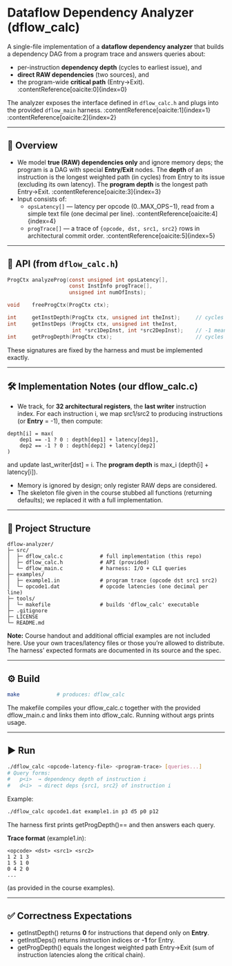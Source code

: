 # Dataflow Dependency Analyzer (dflow_calc)

A single-file implementation of a **dataflow dependency analyzer** that builds a dependency DAG from a program trace and answers queries about:
- per-instruction **dependency depth** (cycles to earliest issue), and
- **direct RAW dependencies** (two sources), and
- the program-wide **critical path** (Entry→Exit). :contentReference[oaicite:0]{index=0}

The analyzer exposes the interface defined in `dflow_calc.h` and plugs into the provided `dflow_main` harness. :contentReference[oaicite:1]{index=1} :contentReference[oaicite:2]{index=2}

---

## 📘 Overview

- We model **true (RAW) dependencies only** and ignore memory deps; the program is a DAG with special **Entry/Exit** nodes. The **depth** of an instruction is the longest weighted path (in cycles) from Entry to its issue (excluding its own latency). The **program depth** is the longest path Entry→Exit. :contentReference[oaicite:3]{index=3}  
- Input consists of:
  - `opsLatency[]` — latency per opcode (0..MAX_OPS−1), read from a simple text file (one decimal per line). :contentReference[oaicite:4]{index=4}
  - `progTrace[]` — a trace of `{opcode, dst, src1, src2}` rows in architectural commit order. :contentReference[oaicite:5]{index=5}

---

## 🧩 API (from `dflow_calc.h`)

```c
ProgCtx analyzeProg(const unsigned int opsLatency[],
                    const InstInfo progTrace[],
                    unsigned int numOfInsts);

void    freeProgCtx(ProgCtx ctx);

int     getInstDepth(ProgCtx ctx, unsigned int theInst);     // cycles from Entry (no self-latency)
int     getInstDeps (ProgCtx ctx, unsigned int theInst,
                     int *src1DepInst, int *src2DepInst);    // -1 means Entry
int     getProgDepth(ProgCtx ctx);                           // cycles Entry→Exit
```

These signatures are fixed by the harness and must be implemented exactly.

---

## 🛠️ Implementation Notes (our dflow_calc.c)

- We track, for **32 architectural registers**, the **last writer** instruction index. For each instruction i, we map src1/src2 to producing instructions (or **Entry** = -1), then compute:

```
depth[i] = max(
    dep1 == -1 ? 0 : depth[dep1] + latency[dep1],
    dep2 == -1 ? 0 : depth[dep2] + latency[dep2]
)
```
and update last_writer[dst] = i. The **program depth** is max_i (depth[i] + latency[i]). 

- Memory is ignored by design; only register RAW deps are considered. 
- The skeleton file given in the course stubbed all functions (returning defaults); we replaced it with a full implementation.

---

## 📂 Project Structure
```
dflow-analyzer/
├─ src/
│  ├─ dflow_calc.c            # full implementation (this repo)
│  ├─ dflow_calc.h            # API (provided)
│  └─ dflow_main.c            # harness: I/O + CLI queries
├─ examples/
│  ├─ example1.in             # program trace (opcode dst src1 src2)
│  └─ opcode1.dat             # opcode latencies (one decimal per line)
├─ tools/
│  └─ makefile                # builds 'dflow_calc' executable
├─ .gitignore
├─ LICENSE
└─ README.md
```
**Note:** Course handout and additional official examples are not included here. Use your own traces/latency files or those you’re allowed to distribute. The harness’ expected formats are documented in its source and the spec.

---

## ⚙️ Build
```bash
make            # produces: dflow_calc
```
The makefile compiles your dflow_calc.c together with the provided dflow_main.c and links them into dflow_calc. Running without args prints usage.

---

## ▶️ Run
```bash
./dflow_calc <opcode-latency-file> <program-trace> [queries...]
# Query forms:
#   p<i>  → dependency depth of instruction i
#   d<i>  → direct deps {src1, src2} of instruction i
```
Example:
```bash
./dflow_calc opcode1.dat example1.in p3 d5 p0 p12
```
The harness first prints getProgDepth()==<cycles> and then answers each query.

**Trace format** (example1.in):
```
<opcode> <dst> <src1> <src2>
1 2 1 3
1 5 1 0
0 4 2 0
...
```
(as provided in the course examples).

---

## ✅ Correctness Expectations
- getInstDepth() returns **0** for instructions that depend only on **Entry**.
- getInstDeps() returns instruction indices or **-1** for Entry.
- getProgDepth() equals the longest weighted path Entry→Exit (sum of instruction latencies along the critical chain).
